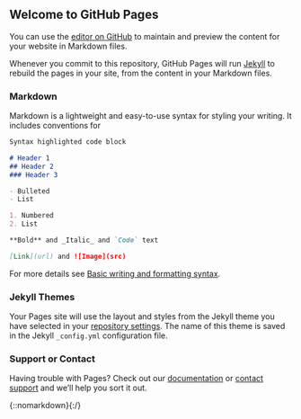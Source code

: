 ## Welcome to GitHub Pages

You can use the [editor on GitHub](https://github.com/micmart/usersnaptest/edit/gh-pages/index.md) to maintain and preview the content for your website in Markdown files.

Whenever you commit to this repository, GitHub Pages will run [Jekyll](https://jekyllrb.com/) to rebuild the pages in your site, from the content in your Markdown files.

### Markdown

Markdown is a lightweight and easy-to-use syntax for styling your writing. It includes conventions for

```markdown
Syntax highlighted code block

# Header 1
## Header 2
### Header 3

- Bulleted
- List

1. Numbered
2. List

**Bold** and _Italic_ and `Code` text

[Link](url) and ![Image](src)
```

For more details see [Basic writing and formatting syntax](https://docs.github.com/en/github/writing-on-github/getting-started-with-writing-and-formatting-on-github/basic-writing-and-formatting-syntax).

### Jekyll Themes

Your Pages site will use the layout and styles from the Jekyll theme you have selected in your [repository settings](https://github.com/micmart/usersnaptest/settings/pages). The name of this theme is saved in the Jekyll `_config.yml` configuration file.

### Support or Contact

Having trouble with Pages? Check out our [documentation](https://docs.github.com/categories/github-pages-basics/) or [contact support](https://support.github.com/contact) and we’ll help you sort it out.

{::nomarkdown}<script>
  window.onUsersnapCXLoad = function(api) {
    api.init();
  }
  var script = document.createElement('script');
  script.defer = 1;
  script.src = 'https://widget.usersnap.com/global/load/f21201ed-2213-46da-9ac6-87eb98fa3a66?onload=onUsersnapCXLoad';
  document.getElementsByTagName('head')[0].appendChild(script);
</script>{:/}
